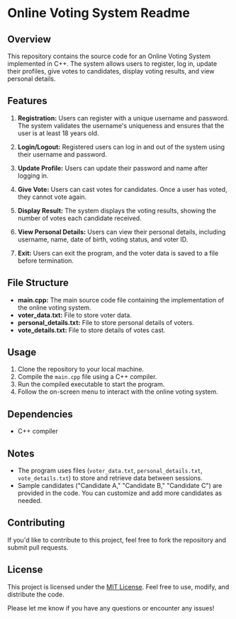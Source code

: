 # Online Voting System Readme

## Overview
This repository contains the source code for an Online Voting System implemented in C++. The system allows users to register, log in, update their profiles, give votes to candidates, display voting results, and view personal details.

## Features
1. **Registration:** Users can register with a unique username and password. The system validates the username's uniqueness and ensures that the user is at least 18 years old.

2. **Login/Logout:** Registered users can log in and out of the system using their username and password.

3. **Update Profile:** Users can update their password and name after logging in.

4. **Give Vote:** Users can cast votes for candidates. Once a user has voted, they cannot vote again.

5. **Display Result:** The system displays the voting results, showing the number of votes each candidate received.

6. **View Personal Details:** Users can view their personal details, including username, name, date of birth, voting status, and voter ID.

7. **Exit:** Users can exit the program, and the voter data is saved to a file before termination.

## File Structure
- **main.cpp:** The main source code file containing the implementation of the online voting system.
- **voter_data.txt:** File to store voter data.
- **personal_details.txt:** File to store personal details of voters.
- **vote_details.txt:** File to store details of votes cast.

## Usage
1. Clone the repository to your local machine.
2. Compile the `main.cpp` file using a C++ compiler.
3. Run the compiled executable to start the program.
4. Follow the on-screen menu to interact with the online voting system.

## Dependencies
- C++ compiler

## Notes
- The program uses files (`voter_data.txt`, `personal_details.txt`, `vote_details.txt`) to store and retrieve data between sessions.
- Sample candidates ("Candidate A," "Candidate B," "Candidate C") are provided in the code. You can customize and add more candidates as needed.

## Contributing
If you'd like to contribute to this project, feel free to fork the repository and submit pull requests.

## License
This project is licensed under the [MIT License](LICENSE). Feel free to use, modify, and distribute the code.

Please let me know if you have any questions or encounter any issues!